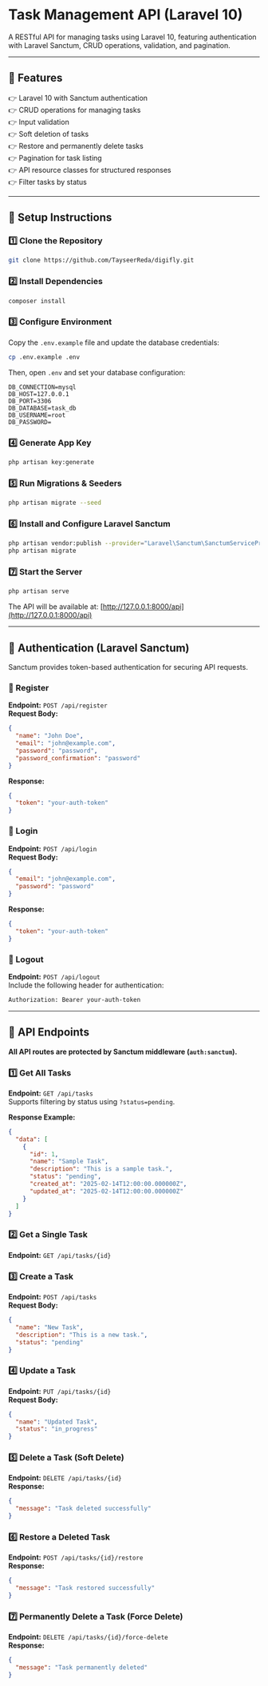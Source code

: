 # Task Management API (Laravel 10)

A RESTful API for managing tasks using Laravel 10, featuring authentication with Laravel Sanctum, CRUD operations, validation, and pagination.

---

## 🚀 Features

👉 Laravel 10 with Sanctum authentication  
👉 CRUD operations for managing tasks  
👉 Input validation  
👉 Soft deletion of tasks  
👉 Restore and permanently delete tasks  
👉 Pagination for task listing  
👉 API resource classes for structured responses  
👉 Filter tasks by status  

---

## 📌 Setup Instructions

### 1️⃣ Clone the Repository  
```sh
git clone https://github.com/TayseerReda/digifly.git
```

### 2️⃣ Install Dependencies  
```sh
composer install
```

### 3️⃣ Configure Environment  
Copy the `.env.example` file and update the database credentials:  
```sh
cp .env.example .env
```
Then, open `.env` and set your database configuration:

```env
DB_CONNECTION=mysql
DB_HOST=127.0.0.1
DB_PORT=3306
DB_DATABASE=task_db
DB_USERNAME=root
DB_PASSWORD=
```

### 4️⃣ Generate App Key  
```sh
php artisan key:generate
```

### 5️⃣ Run Migrations & Seeders  
```sh
php artisan migrate --seed
```

### 6️⃣ Install and Configure Laravel Sanctum  
```sh
php artisan vendor:publish --provider="Laravel\Sanctum\SanctumServiceProvider"
php artisan migrate
```

### 7️⃣ Start the Server  
```sh
php artisan serve
```
The API will be available at: [http://127.0.0.1:8000/api](http://127.0.0.1:8000/api)

---

## 🔑 Authentication (Laravel Sanctum)

Sanctum provides token-based authentication for securing API requests.

### 📌 Register  
**Endpoint:** `POST /api/register`  
**Request Body:**
```json
{
  "name": "John Doe",
  "email": "john@example.com",
  "password": "password",
  "password_confirmation": "password"
}
```
**Response:**
```json
{
  "token": "your-auth-token"
}
```

### 📌 Login  
**Endpoint:** `POST /api/login`  
**Request Body:**
```json
{
  "email": "john@example.com",
  "password": "password"
}
```
**Response:**
```json
{
  "token": "your-auth-token"
}
```

### 📌 Logout  
**Endpoint:** `POST /api/logout`  
Include the following header for authentication:  
```sh
Authorization: Bearer your-auth-token
```

---

## 📌 API Endpoints

**All API routes are protected by Sanctum middleware (`auth:sanctum`).**

### 1️⃣ Get All Tasks  
**Endpoint:** `GET /api/tasks`  
Supports filtering by status using `?status=pending`.

**Response Example:**
```json
{
  "data": [
    {
      "id": 1,
      "name": "Sample Task",
      "description": "This is a sample task.",
      "status": "pending",
      "created_at": "2025-02-14T12:00:00.000000Z",
      "updated_at": "2025-02-14T12:00:00.000000Z"
    }
  ]
}
```

### 2️⃣ Get a Single Task  
**Endpoint:** `GET /api/tasks/{id}`  

### 3️⃣ Create a Task  
**Endpoint:** `POST /api/tasks`  
**Request Body:**
```json
{
  "name": "New Task",
  "description": "This is a new task.",
  "status": "pending"
}
```

### 4️⃣ Update a Task  
**Endpoint:** `PUT /api/tasks/{id}`  
**Request Body:**
```json
{
  "name": "Updated Task",
  "status": "in_progress"
}
```

### 5️⃣ Delete a Task (Soft Delete)  
**Endpoint:** `DELETE /api/tasks/{id}`  
**Response:**
```json
{
  "message": "Task deleted successfully"
}
```

### 6️⃣ Restore a Deleted Task  
**Endpoint:** `POST /api/tasks/{id}/restore`  
**Response:**
```json
{
  "message": "Task restored successfully"
}
```

### 7️⃣ Permanently Delete a Task (Force Delete)  
**Endpoint:** `DELETE /api/tasks/{id}/force-delete`  
**Response:**
```json
{
  "message": "Task permanently deleted"
}
```





